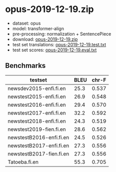 # opus-2019-12-19.zip

* dataset: opus
* model: transformer-align
* pre-processing: normalization + SentencePiece
* download: [opus-2019-12-19.zip](https://object.pouta.csc.fi/OPUS-MT-models/fi-en/opus-2019-12-19.zip)
* test set translations: [opus-2019-12-19.test.txt](https://object.pouta.csc.fi/OPUS-MT-models/fi-en/opus-2019-12-19.test.txt)
* test set scores: [opus-2019-12-19.eval.txt](https://object.pouta.csc.fi/OPUS-MT-models/fi-en/opus-2019-12-19.eval.txt)

## Benchmarks

| testset               | BLEU  | chr-F |
|-----------------------|-------|-------|
| newsdev2015-enfi.fi.en 	| 25.3 	| 0.537 |
| newstest2015-enfi.fi.en 	| 26.9 	| 0.548 |
| newstest2016-enfi.fi.en 	| 29.4 	| 0.570 |
| newstest2017-enfi.fi.en 	| 32.2 	| 0.592 |
| newstest2018-enfi.fi.en 	| 24.3 	| 0.519 |
| newstest2019-fien.fi.en 	| 28.6 	| 0.562 |
| newstestB2016-enfi.fi.en 	| 24.5 	| 0.526 |
| newstestB2017-enfi.fi.en 	| 27.3 	| 0.556 |
| newstestB2017-fien.fi.en 	| 27.3 	| 0.556 |
| Tatoeba.fi.en 	| 55.3 	| 0.705 |
